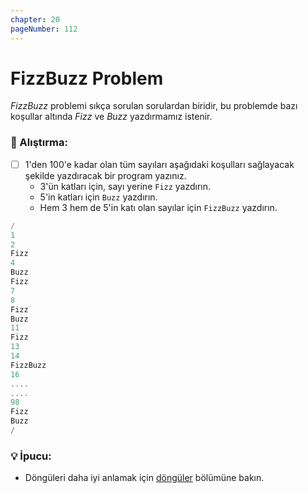 ```yaml
---
chapter: 20
pageNumber: 112
---
```


# FizzBuzz Problem

_FizzBuzz_ problemi sıkça sorulan sorulardan biridir, bu problemde bazı koşullar altında _Fizz_ ve _Buzz_ yazdırmamız istenir.

### 📝 Alıştırma:

- [ ] 1'den 100'e kadar olan tüm sayıları aşağıdaki koşulları sağlayacak şekilde yazdıracak bir program yazınız.
  - 3'ün katları için, sayı yerine `Fizz` yazdırın.
  - 5'in katları için `Buzz` yazdırın.
  - Hem 3 hem de 5'in katı olan sayılar için `FizzBuzz` yazdırın.

```javascript
/
1
2
Fizz
4
Buzz
Fizz
7
8
Fizz
Buzz
11
Fizz
13
14
FizzBuzz
16
....
....
98
Fizz
Buzz
/
```

### 💡 İpucu:

- Döngüleri daha iyi anlamak için [döngüler](../loops) bölümüne bakın.
